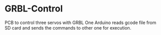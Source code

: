 # GRBL-Control
PCB to control three servos with GRBL
One Arduino reads gcode file from SD card and sends the commands to other one for execution.

